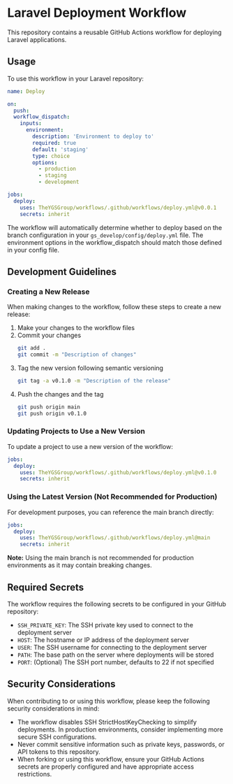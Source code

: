 # Laravel Deployment Workflow

This repository contains a reusable GitHub Actions workflow for deploying Laravel applications.

## Usage

To use this workflow in your Laravel repository:

```yaml
name: Deploy

on:
  push:
  workflow_dispatch:
    inputs:
      environment:
        description: 'Environment to deploy to'
        required: true
        default: 'staging'
        type: choice
        options:
          - production
          - staging
          - development

jobs:
  deploy:
    uses: TheYGSGroup/workflows/.github/workflows/deploy.yml@v0.0.1
    secrets: inherit
```

The workflow will automatically determine whether to deploy based on the branch configuration in your `gs_develop/config/deploy.yml` file. The environment options in the workflow_dispatch should match those defined in your config file.

## Development Guidelines

### Creating a New Release

When making changes to the workflow, follow these steps to create a new release:

1. Make your changes to the workflow files
2. Commit your changes
   ```bash
   git add .
   git commit -m "Description of changes"
   ```
3. Tag the new version following semantic versioning
   ```bash
   git tag -a v0.1.0 -m "Description of the release"
   ```
4. Push the changes and the tag
   ```bash
   git push origin main
   git push origin v0.1.0
   ```

### Updating Projects to Use a New Version

To update a project to use a new version of the workflow:

```yaml
jobs:
  deploy:
    uses: TheYGSGroup/workflows/.github/workflows/deploy.yml@v0.1.0
    secrets: inherit
```

### Using the Latest Version (Not Recommended for Production)

For development purposes, you can reference the main branch directly:

```yaml
jobs:
  deploy:
    uses: TheYGSGroup/workflows/.github/workflows/deploy.yml@main
    secrets: inherit
```

**Note:** Using the main branch is not recommended for production environments as it may contain breaking changes.

## Required Secrets

The workflow requires the following secrets to be configured in your GitHub repository:

- `SSH_PRIVATE_KEY`: The SSH private key used to connect to the deployment server
- `HOST`: The hostname or IP address of the deployment server
- `USER`: The SSH username for connecting to the deployment server
- `PATH`: The base path on the server where deployments will be stored
- `PORT`: (Optional) The SSH port number, defaults to 22 if not specified

## Security Considerations

When contributing to or using this workflow, please keep the following security considerations in mind:

- The workflow disables SSH StrictHostKeyChecking to simplify deployments. In production environments, consider implementing more secure SSH configurations.
- Never commit sensitive information such as private keys, passwords, or API tokens to this repository.
- When forking or using this workflow, ensure your GitHub Actions secrets are properly configured and have appropriate access restrictions.